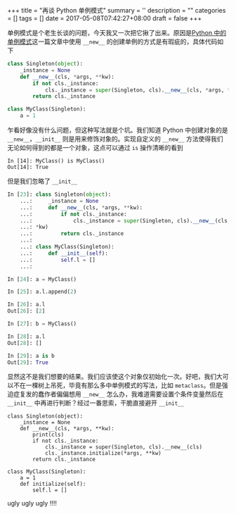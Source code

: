 
+++
title = "再谈 Python 单例模式"
summary = ''
description = ""
categories = []
tags = []
date = 2017-05-08T07:42:27+08:00
draft = false
+++

单例模式是个老生长谈的问题，今天我又一次把它揪了出来。原因是[Python 中的单例模式](http://python.jobbole.com/87294/)这一篇文章中使用 `__new__` 的创建单例的方式是有瑕疵的，具体代码如下

```python
class Singleton(object):
    _instance = None
    def __new__(cls, *args, **kw):
        if not cls._instance:
            cls._instance = super(Singleton, cls).__new__(cls, *args, **kw)  
        return cls._instance  

class MyClass(Singleton):  
    a = 1
```

乍看好像没有什么问题，但这种写法就是个坑。我们知道 Python 中创建对象的是 `__new__`，`__init__` 则是用来修饰对象的。实现自定义的 `__new__` 方法使得我们无论如何得到的都是一个对象，这点可以通过 `is` 操作清晰的看到

```
In [14]: MyClass() is MyClass()
Out[14]: True
```

但是我们忽略了 `__init__`

```python
In [23]: class Singleton(object):
    ...:     _instance = None
    ...:     def __new__(cls, *args, **kw):
    ...:         if not cls._instance:
    ...:             cls._instance = super(Singleton, cls).__new__(cls, *args, *
    ...: *kw)  
    ...:         return cls._instance  
    ...:
    ...: class MyClass(Singleton):  
    ...:     def __init__(self):
    ...:         self.l = []
    ...:         

In [24]: a = MyClass()

In [25]: a.l.append(2)

In [26]: a.l
Out[26]: [2]

In [27]: b = MyClass()

In [28]: a.l
Out[28]: []

In [29]: a is b
Out[29]: True
```

显然这不是我们想要的结果。我们应该使这个对象仅初始化一次。好吧，我们大可以不在一棵树上吊死，毕竟有那么多中单例模式的写法，比如 `metaclass`。但是强迫症复发的蠢作者偏偏想用 `__new__` 怎么办，我难道需要设置个条件变量然后在 `__init__` 中再进行判断？经过一番思索，干脆直接避开 `__init__`

```
class Singleton(object):
    _instance = None
    def __new__(cls, *args, **kw):
        print(cls)
        if not cls._instance:
            cls._instance = super(Singleton, cls).__new__(cls)
            cls._instance.initialize(*args, **kw)  
        return cls._instance  

class MyClass(Singleton):  
    a = 1
    def initialize(self):
        self.l = []
```

ugly ugly ugly !!!!

    